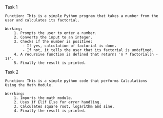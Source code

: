 Task 1
    
    Function: This is a simple Python program that takes a number from the user and calculates its factorial.

    Working:
        1. Prompts the user to enter a number.
        2. Converts the input to an integer.
        3. Checks if the number is positive:
            - If yes, calculation of factorial is done.
            - If not, it tells the user that its factorial is undefined.
        4. A recursive function is defined that returns 'n * factorial(n - 1)'.
        5. Finally the result is printed.

Task 2

    Function: This is a simple python code that performs Calculations Using the Math Module.

    Worrking:
        1. Imports the math module.
        2. Uses If Elif Else for error handling.
        3. Calculates square root, logarithm and sine.
        4. Finally the result is printed.
        
